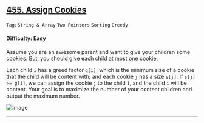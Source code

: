 ## [455. Assign Cookies](https://leetcode.com/problems/assign-cookies/)

```Tag```: ```String & Array``` ```Two Pointers``` ```Sorting``` ```Greedy```

#### Difficulty: Easy

Assume you are an awesome parent and want to give your children some cookies. But, you should give each child at most one cookie.

Each child ```i``` has a greed factor ```g[i]```, which is the minimum size of a cookie that the child will be content with; and each cookie ```j``` has a size ```s[j]```. If ```s[j] >= g[i]```, we can assign the cookie ```j``` to the child ```i```, and the child ```i``` will be content. Your goal is to maximize the number of your content children and output the maximum number.

![image](https://user-images.githubusercontent.com/35042430/223257996-1f6008f6-cfc9-4cef-a29d-f7291ae19acc.png)

---
